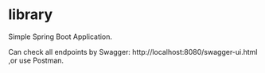 # library

Simple Spring Boot Application.

Can check all endpoints by Swagger: http://localhost:8080/swagger-ui.html ,or use Postman.
